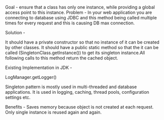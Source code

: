 Goal - ensure that a class has only one instance, while providing a global access point to this instance.
Problem - In your web application you are connecting to database using JDBC and this method being called multiple times for every request and this is causing DB max connection.


Solution - 

It should have a private constructor so that no instance of it can be created by other classes.
It should have a public static method so that the it can be called (SingletonClass.getInstance()) to get its singleton instance.All following calls to this method return the cached object.

Existing Implementation in JDK - 

LogManager.getLogger()

Singleton pattern is mostly used in multi-threaded and database applications. It is used in logging, caching, thread pools, configuration settings etc.


Benefits - Saves memory because object is not created at each request. Only single instance is reused again and again.